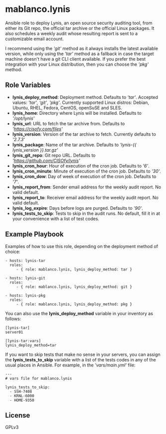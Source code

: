 # mablanco.lynis

Ansible role to deploy Lynis, an open source security auditing tool, from either its Git repo, the official tar archive or the official Linux packages. It also schedules a weekly audit whose resulting report is sent to a customizable email account.

I recommend using the _'git'_ method as it always installs the latest available version, while only using the _'tar'_ method as a fallback in case the target machine doesn't have a git CLI client available. If you prefer the best integration with your Linux distribution, then you can choose the _'pkg'_ method.

## Role Variables

- **lynis_deploy_method**: Deployment method. Defaults to _'tar'_. Accepted values: _'tar'_, _'git'_, _'pkg'_. Currently supported Linux distros: Debian, Ubuntu, RHEL, Fedora, CentOS, openSuSE and SLES.
- **lynis_home**: Directory where Lynis will be installed. Defaults to _'/opt/lynis'_
- **lynis_url**: URL to fetch the tar archive from. Defaults to _'<https://cisofy.com/files>'_
- **lynis_version**: Version of the tar archive to fetch. Currently defaults to _'2.7.3'_
- **lynis_package**: Name of the tar archive. Defaults to _'lynis-{{ lynis_version }}.tar.gz'_
- **lynis_git_repo**: Git repo URL. Defaults to _'<https://github.com/CISOfy/lynis>'_
- **lynis_cron_hour**: Hour of execution of the cron job. Defaults to _'6'_.
- **lynis_cron_minute**: Minute of execution of the cron job. Defaults to _'30'_.
- **lynis_cron_dow**: Day of week of execution of the cron job. Defaults to _'7'_.
- **lynis_report_from**: Sender email address for the weekly audit report. No valid default.
- **lynis_report_to**: Receiver email address for the weekly audit report. No valid default.
- **lynis_log_expire**: Days before logs are purged. Defaults to _'90'_.
- **lynis_tests_to_skip**: Tests to skip in the audit runs. No default, fill it in at your convenience with a list of test codes.

## Example Playbook

Examples of how to use this role, depending on the deployment method of choice:

```
- hosts: lynis-tar
  roles:
     - { role: mablanco.lynis, lynis_deploy_method: tar }

- hosts: lynis-git
  roles:
     - { role: mablanco.lynis, lynis_deploy_method: git }

- hosts: lynis-pkg
  roles:
     - { role: mablanco.lynis, lynis_deploy_method: pkg }
```

You can also use the **lynis_deploy_method** variable in your inventory as follows:

```
[lynis-tar]
server01

[lynis-tar:vars]
lynis_deploy_method=tar
```

If you want to skip tests that make no sense in your servers, you can assign the **lynis_tests_to_skip** variable with a list of the tests codes in any of the usual places in Ansible. For example, in the _'vars/main.yml'_ file:

```
---
# vars file for mablanco.lynis

lynis_tests_to_skip:
  - SSH-7408
  - KRNL-6000
  - HOME-9350
```

## License

GPLv3
